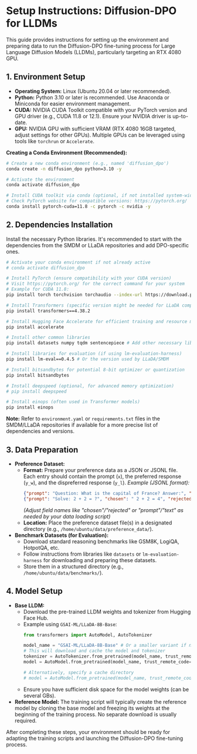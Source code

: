 # Setup Instructions: Diffusion-DPO for LLDMs

This guide provides instructions for setting up the environment and preparing data to run the Diffusion-DPO fine-tuning process for Large Language Diffusion Models (LLDMs), particularly targeting an RTX 4080 GPU.

## 1. Environment Setup

*   **Operating System:** Linux (Ubuntu 20.04 or later recommended).
*   **Python:** Python 3.10 or later is recommended. Use Anaconda or Miniconda for easier environment management.
*   **CUDA:** NVIDIA CUDA Toolkit compatible with your PyTorch version and GPU driver (e.g., CUDA 11.8 or 12.1). Ensure your NVIDIA driver is up-to-date.
*   **GPU:** NVIDIA GPU with sufficient VRAM (RTX 4080 16GB targeted, adjust settings for other GPUs). Multiple GPUs can be leveraged using tools like `torchrun` or `Accelerate`.

**Creating a Conda Environment (Recommended):**

```bash
# Create a new conda environment (e.g., named 'diffusion_dpo')
conda create -n diffusion_dpo python=3.10 -y

# Activate the environment
conda activate diffusion_dpo

# Install CUDA toolkit via conda (optional, if not installed system-wide)
# Check PyTorch website for compatible versions: https://pytorch.org/
conda install pytorch-cuda=11.8 -c pytorch -c nvidia -y
```

## 2. Dependencies Installation

Install the necessary Python libraries. It's recommended to start with the dependencies from the SMDM or LLaDA repositories and add DPO-specific ones.

```bash
# Activate your conda environment if not already active
# conda activate diffusion_dpo

# Install PyTorch (ensure compatibility with your CUDA version)
# Visit https://pytorch.org/ for the correct command for your system
# Example for CUDA 11.8:
pip install torch torchvision torchaudio --index-url https://download.pytorch.org/whl/cu118

# Install Transformers (specific version might be needed for LLaDA compatibility)
pip install transformers==4.38.2

# Install Hugging Face Accelerate for efficient training and resource management
pip install accelerate

# Install other common libraries
pip install datasets numpy tqdm sentencepiece # Add other necessary libraries

# Install libraries for evaluation (if using lm-evaluation-harness)
pip install lm-eval==0.4.5 # Or the version used by LLaDA/SMDM

# Install bitsandbytes for potential 8-bit optimizer or quantization
pip install bitsandbytes

# Install deepspeed (optional, for advanced memory optimization)
# pip install deepspeed

# Install einops (often used in Transformer models)
pip install einops
```

**Note:** Refer to `environment.yaml` or `requirements.txt` files in the SMDM/LLaDA repositories if available for a more precise list of dependencies and versions.

## 3. Data Preparation

*   **Preference Dataset:**
    *   **Format:** Prepare your preference data as a JSON or JSONL file. Each entry should contain the prompt (`x`), the preferred response (`y_w`), and the dispreferred response (`y_l`).
        *Example (JSONL format):*
        ```json
        {"prompt": "Question: What is the capital of France? Answer:", "chosen": " The capital of France is Paris.", "rejected": " The capital of France is Lyon."}
        {"prompt": "Solve: 2 + 2 = ?", "chosen": " 2 + 2 = 4", "rejected": " 2 + 2 = 5"}
        ```
        *(Adjust field names like "chosen"/"rejected" or "prompt"/"text" as needed by your data loading script)*
    *   **Location:** Place the preference dataset file(s) in a designated directory (e.g., `/home/ubuntu/data/preference_data/`).
*   **Benchmark Datasets (for Evaluation):**
    *   Download standard reasoning benchmarks like GSM8K, LogiQA, HotpotQA, etc.
    *   Follow instructions from libraries like `datasets` or `lm-evaluation-harness` for downloading and preparing these datasets.
    *   Store them in a structured directory (e.g., `/home/ubuntu/data/benchmarks/`).

## 4. Model Setup

*   **Base LLDM:**
    *   Download the pre-trained LLDM weights and tokenizer from Hugging Face Hub.
    *   Example using `GSAI-ML/LLaDA-8B-Base`:
        ```python
        from transformers import AutoModel, AutoTokenizer

        model_name = "GSAI-ML/LLaDA-8B-Base" # Or a smaller variant if needed
        # This will download and cache the model and tokenizer
        tokenizer = AutoTokenizer.from_pretrained(model_name, trust_remote_code=True)
        model = AutoModel.from_pretrained(model_name, trust_remote_code=True)

        # Alternatively, specify a cache directory
        # model = AutoModel.from_pretrained(model_name, trust_remote_code=True, cache_dir="/path/to/cache")
        ```
    *   Ensure you have sufficient disk space for the model weights (can be several GBs).
*   **Reference Model:** The training script will typically create the reference model by cloning the base model and freezing its weights at the beginning of the training process. No separate download is usually required.

After completing these steps, your environment should be ready for adapting the training scripts and launching the Diffusion-DPO fine-tuning process.
